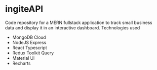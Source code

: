# ingiteAPI

Code repository for a MERN fullstack application to track small business data and display it in an interactive dashboard. 
Technologies used
* MongoDB Cloud 
* NodeJS Express
* React Typescript
* Redux Toolkit Query
* Material UI
* Recharts 



